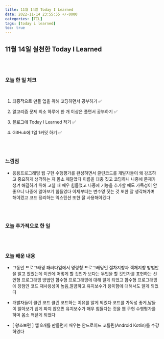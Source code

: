 ```yaml
---
title: 11월 14일 Today I Learned
date: 2022-11-14 23:55:55 +/-0000
categories: [TIL]
tags: [today i learned]
toc: true
---
```


## 11월 14일 실천한 Today I Learned

<br><br>

### 오늘 한 일 체크
<br>

1. 최종적으로 만들 앱을 위해 코딩하면서 공부하기 ✅

2. 알고리즘 문제 최소 하루에 한 개 이상은 풀면서 공부하기 ✅

3. 블로그에 Today I Learned 적기 ✅

4. GitHub에 1일 1커밋 하기 ✅

<br><br>

### 느낌점

* 응용프로그래밍 웹 구현 수행평가를 완성하면서 클린코드를 개발자들이 왜 강조하고 중요하게 생각하는 지 몸소 깨달았다
이름을 대충 짓고 코딩하니 나중에 문제가 생겨 해결하기 위해 고칠 때 매우 힘들었고 나중에 기능을 추가할 때도 가독성이 안 좋으니
나중에 알아보기 힘들었다 이제부터는 변수명 짓는 것 또한 잘 생각해가며 해야겠고 코드 정리하는 익스텐션 또한 잘 사용해야겠다

<br><br>

### 오늘 추가적으로 한 일

<br><br>

### 오늘 배운 내용

* 그동안 프로그래밍 패러다임에서 명령형 프로그래밍인 절차지향과 객체지향 방법만을 알고 있었는데 이번에 어떻게 할 것인가 보다는 무엇을 할 것인가를 표현하는
선언형 프로그래밍 방법인 함수형 프로그래밍에 대해 알게 되었고 함수형 프로그래밍에 장점인 코드 재사용성이 높음,깔끔하고 유지보수가 용이함에 대해서도 알게 되었다

* 개발자들이 클린 코드 클린 코드하는 이유를 알게 되었다 코드를 가독성 좋게,남들이 알아보기 쉽게 짜지 않으면 유지보수가 매우 힘들다는 것을 웹 구현 수행평가를
하며 몸소 깨닫게 되었다

* [ 왕초보편 ] 앱 8개를 만들면서 배우는 안드로이드 코틀린(Android Kotlin)를 수강하였다